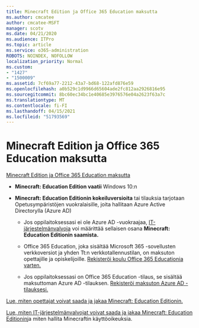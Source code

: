 ```yaml
---
title: Minecraft Edition ja Office 365 Education maksutta
ms.author: cmcatee
author: cmcatee-MSFT
manager: scotv
ms.date: 04/21/2020
ms.audience: ITPro
ms.topic: article
ms.service: o365-administration
ROBOTS: NOINDEX, NOFOLLOW
localization_priority: Normal
ms.custom:
- "1427"
- "1500009"
ms.assetid: 7cf69a77-2212-43a7-bd68-122afd876e59
ms.openlocfilehash: a0b529c1d9966d65604ade2fc812aa2926816e95
ms.sourcegitcommit: 8bc60ec34bc1e40685e3976576e04a2623f63a7c
ms.translationtype: MT
ms.contentlocale: fi-FI
ms.lasthandoff: 04/15/2021
ms.locfileid: "51793569"
---
```

# <a name="minecraft-edition-with-office-365-education-for-free"></a>Minecraft Edition ja Office 365 Education maksutta

[Minecraft Edition ja Office 365 Education maksutta](https://docs.microsoft.com/education/windows/get-minecraft-for-education)
  
- **Minecraft: Education Edition vaatii** Windows 10:n

- **Minecraft: Education Editionin kokeiluversioita** tai tilauksia tarjotaan Opetusympäristöjen vuokralaisille, joita hallitaan Azure Active Directorylla (Azure AD)

  - Jos oppilaitoksessasi ei ole Azure AD -vuokraajaa, [IT-järjestelmänvalvoja](https://docs.microsoft.com/education/windows/school-get-minecraft) voi määrittää sellaisen osana **Minecraft: Education Editionin saamista.**

  - Office 365 Education, joka sisältää Microsoft 365 -sovellusten verkkoversiot ja yhden Tt:n verkkotallennustilan, on maksuton opettajille ja opiskelijoille. [Rekisteröi koulu Office 365 Educationia varten.](https://www.microsoft.com/education/products/office)

  - Jos oppilaitoksessasi on Office 365 Education -tilaus, se sisältää maksuttoman Azure AD -tilauksen. [Rekisteröi maksuton Azure AD -tilauksesi.](https://msdn.microsoft.com/library/windows/hardware/mt703369%28v=vs.85%29.aspx)

[Lue, miten opettajat voivat saada ja jakaa Minecraft: Education Editionin.](https://docs.microsoft.com/education/windows/teacher-get-minecraft)
  
[Lue, miten IT-järjestelmänvalvojat voivat saada ja jakaa Minecraft: Education Editionin](https://docs.microsoft.com/education/windows/school-get-minecraft)ja miten hallita Minecraftin käyttöoikeuksia.